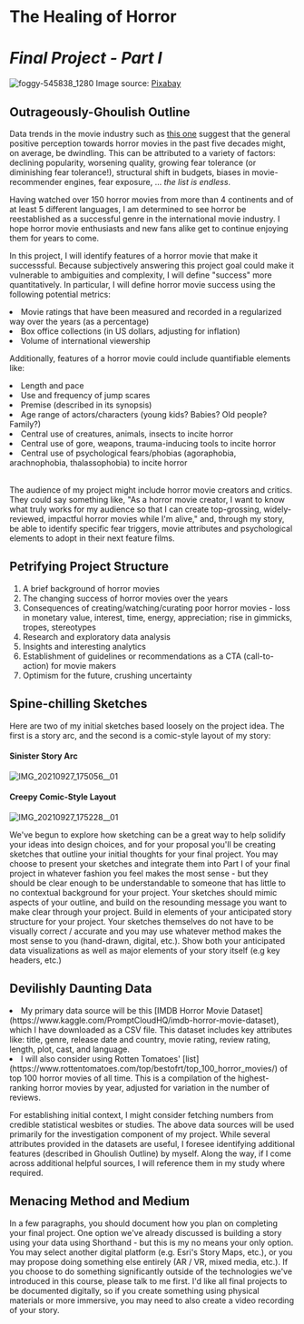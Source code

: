 # The Healing of Horror 
# _Final Project - Part I_

![foggy-545838_1280](https://user-images.githubusercontent.com/78868693/134982483-5dcdb4e9-f797-4fd5-a318-01a3a4a74985.jpg)
Image source: [Pixabay](https://pixabay.com/photos/foggy-mist-forest-trees-spooky-545838/)

## Outrageously-Ghoulish Outline
Data trends in the movie industry such as [this one](https://wheresthejump.com/has-the-quality-of-horror-movies-declined-over-time/) suggest that the general positive perception towards horror movies in the past five decades might, on average, be dwindling. This can be attributed to a variety of factors: declining popularity, worsening quality, growing fear tolerance (or diminishing fear tolerance!), structural shift in budgets, biases in movie-recommender engines, fear exposure, ... _the list is endless_. 

Having watched over 150 horror movies from more than 4 continents and of at least 5 different languages, I am determined to see horror be reestablished as a successful genre in the international movie industry. I hope horror movie enthusiasts and new fans alike get to continue enjoying them for years to come. 

In this project, I will identify features of a horror movie that make it successsful. Because subjectively answering this project goal could make it vulnerable to ambiguities and complexity, I will define "success" more quantitatively. In particular, I will define horror movie success using the following potential metrics:

<li> Movie ratings that have been measured and recorded in a regularized way over the years (as a percentage)
<li> Box office collections (in US dollars, adjusting for inflation)
<li> Volume of international viewership 
  
Additionally, features of a horror movie could include quantifiable elements like:
<li> Length and pace
<li> Use and frequency of jump scares
<li> Premise (described in its synopsis)
<li> Age range of actors/characters (young kids? Babies? Old people? Family?)
<li> Central use of creatures, animals, insects to incite horror
<li> Central use of gore, weapons, trauma-inducing tools to incite horror
<li> Central use of psychological fears/phobias (agoraphobia, arachnophobia, thalassophobia) to incite horror </li>

<br> The audience of my project might include horror movie creators and critics. They could say something like, "As a horror movie creator, I want to know what truly works for my audience so that I can create top-grossing, widely-reviewed, impactful horror movies while I'm alive," and, through my story, be able to identify specific fear triggers, movie attributes and psychological elements to adopt in their next feature films.

## Petrifying Project Structure
1. A brief background of horror movies 
2. The changing success of horror movies over the years
3. Consequences of creating/watching/curating poor horror movies - loss in monetary value, interest, time, energy, appreciation; rise in gimmicks, tropes, stereotypes
4. Research and exploratory data analysis
5. Insights and interesting analytics
6. Establishment of guidelines or recommendations as a CTA (call-to-action) for movie makers
7. Optimism for the future, crushing uncertainty

## Spine-chilling Sketches
Here are two of my initial sketches based loosely on the project idea. The first is a story arc, and the second is a comic-style layout of my story:

#### Sinister Story Arc
![IMG_20210927_175056__01](https://user-images.githubusercontent.com/78868693/134991090-dbe7df81-4977-4e95-a6a1-e18625d4dc59.jpg)

#### Creepy Comic-Style Layout
![IMG_20210927_175228__01](https://user-images.githubusercontent.com/78868693/134991209-755b3b33-286f-4b1c-98d3-fca157f4d17e.jpg)

We've begun to explore how sketching can be a great way to help solidify your ideas into design choices, and for your proposal you'll be creating sketches that outline your initial thoughts for your final project.  You may choose to present your sketches and integrate them into Part I of your final project in whatever fashion you feel makes the most sense - but they should be clear enough to be understandable to someone that has little to no contextual background for your project.  Your sketches should mimic aspects of your outline, and build on the resounding message you want to make clear through your project.  Build in elements of your anticipated story structure for your project.  Your sketches themselves do not have to be visually correct / accurate and you may use whatever method makes the most sense to you (hand-drawn, digital, etc.).   Show both your anticipated data visualizations as well as major elements of your story itself (e.g key headers, etc.)

## Devilishly Daunting Data
<li> My primary data source will be this [IMDB Horror Movie Dataset](https://www.kaggle.com/PromptCloudHQ/imdb-horror-movie-dataset), which I have downloaded as a CSV file.
  This dataset includes key attributes like: title, genre, release date and country, movie rating, review rating, length, plot, cast, and language.

<li> I will also consider using Rotten Tomatoes' [list](https://www.rottentomatoes.com/top/bestofrt/top_100_horror_movies/) of top 100 horror movies of all time.
  This is a compilation of the highest-ranking horror movies by year, adjusted for variation in the number of reviews. 

For establishing initial context, I might consider fetching numbers from credible statistical wesbites or studies. The above data sources will be used primarily for the investigation component of my project. While several attributes provided in the datasets are useful, I foresee identifying additional features (described in Ghoulish Outline) by myself. Along the way, if I come across additional helpful sources, I will reference them in my study where required. </li>

## Menacing Method and Medium
In a few paragraphs, you should document how you plan on completing your final project.  One option we've already discussed is building a story using your data using Shorthand - but this is my no means your only option.  You may select another digital platform (e.g. Esri's Story Maps, etc.), or you may propose doing something else entirely (AR / VR, mixed media, etc.).  If you choose to do something significantly outside of the technologies we've introduced in this course, please talk to me first.  I'd like all final projects to be documented digitally, so if you create something using physical materials  or more immersive, you may need to also create a video recording of your story. 

